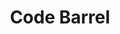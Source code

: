 ---
blog: http://blog.codebarrel.io/
logohandle: codebarrelio
sort: codebarrelio
title: Code Barrel
twitter: https://x.com/Code_Barrel
website: https://codebarrel.io/
---
